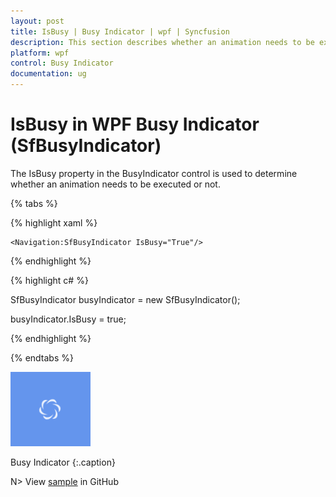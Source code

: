```yaml
---
layout: post
title: IsBusy | Busy Indicator | wpf | Syncfusion
description: This section describes whether an animation needs to be executed or not in Syncfusion SfBusyIndicator control.
platform: wpf
control: Busy Indicator
documentation: ug
---
```


# IsBusy in WPF Busy Indicator (SfBusyIndicator)

The IsBusy property in the BusyIndicator control is used to determine whether an animation needs to be executed or not.

{% tabs %}

{% highlight xaml %}

<Grid Background="CornflowerBlue">

    <Navigation:SfBusyIndicator IsBusy="True"/>

</Grid>

{% endhighlight %}

{% highlight c# %}

SfBusyIndicator busyIndicator = new SfBusyIndicator();

busyIndicator.IsBusy = true;

{% endhighlight %}

{% endtabs %}

![IsBusy](IsBusy_images/IsBusy_img1.png)

Busy Indicator
{:.caption}


N> View [sample](https://github.com/SyncfusionExamples/wpf-BusyIndicator-examples/tree/master/Samples/IsBusy) in GitHub
